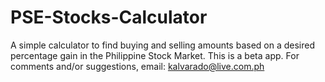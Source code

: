 PSE-Stocks-Calculator
=====================

A simple calculator to find buying and selling amounts based on a desired percentage gain in the Philippine Stock Market.  This is a beta app. For comments and/or suggestions, email: kalvarado@live.com.ph
